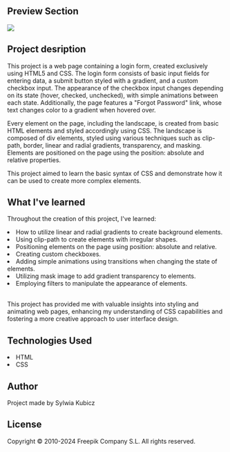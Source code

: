 <h2>Preview Section</h2>
  <img src="https://github.com/sylwiakubicz/Small_Projects/assets/121672102/18f8251f-0f79-4bd5-aad4-abdaa36ad033">
<h2>Project desription</h2>
  <p>This project is a web page containing a login form, created exclusively using HTML5 and CSS. The login form consists of basic input fields for entering data,
  a submit button styled with a gradient, and a custom checkbox input. The appearance of the checkbox input changes depending on its state (hover, checked, unchecked),
  with simple animations between each state. Additionally, the page features a "Forgot Password" link, whose text changes color to a gradient when hovered over.</p>
  <p>Every element on the page, including the landscape, is created from basic HTML elements and styled accordingly using CSS. The landscape is composed of div 
    elements, styled using various techniques such as clip-path, border, linear and radial gradients, transparency, and masking. Elements are positioned on the page using the position: absolute and relative properties.</p>
  <p>This project aimed to learn the basic syntax of CSS and demonstrate how it can be used to create more complex elements.</p>
<h2>What I've learned</h2>
  <p>Throughout the creation of this project, I've learned:</p>
  <li>How to utilize linear and radial gradients to create background elements.</li>
  <li>Using clip-path to create elements with irregular shapes.</li>
  <li>Positioning elements on the page using position: absolute and relative.</li>
  <li>Creating custom checkboxes.</li>
  <li>Adding simple animations using transitions when changing the state of elements.</li>
  <li>Utilizing mask image to add gradient transparency to elements.</li>
  <li>Employing filters to manipulate the appearance of elements.</li>
  <br>
  <p>This project has provided me with valuable insights into styling and animating web pages, enhancing my understanding of CSS capabilities and fostering a more creative approach to user interface design.</p>
<h2>Technologies Used</h2>
  <li>HTML</li>
  <li>CSS</li>
<h2>Author</h2>
  <p>Project made by Sylwia Kubicz</p>
<h2>License</h2>
  <p>Copyright ©  2010-2024 Freepik Company S.L. All rights reserved.</p>
